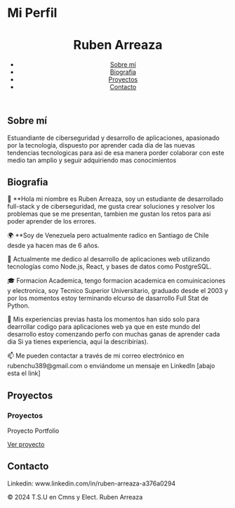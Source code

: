 <!DOCTYPE html>
<html lang="es">
<head>
    <meta charset="UTF-8">
    <meta name="viewport" content="width=device-width, initial-scale=1.0">
    <h1>Mi Perfil</h1>
    <link rel="stylesheet" href="styles.css">
</head>
<body>
    <header>
        <h1>Ruben Arreaza</h1>
        <nav>
            <ul>
                <li><a href="#about">Sobre mí</a></li>
                 <li><a href="#Bio">Biografia</a></li>
                <li><a href="#projects">Proyectos</a></li>
                <li><a href="#contact">Contacto</a></li>
            </ul>
        </nav>
    </header>
    <section id="about">
        <h2>Sobre mí</h2>
        <p>Estuandiante de ciberseguridad y desarrollo de aplicaciones, apasionado por la tecnologia, dispuesto por aprender cada dia de las nuevas tendencias tecnologicas para asi de esa manera porder colaborar con este medio tan amplio y seguir adquiriendo mas conocimientos</p>
    </section>
    <section id="Bio">
        <h2>Biografia</h2>
        <p>👋 **Hola mi niombre es  Ruben Arreaza, soy un estudiante  de desarrollado full-stack y de ciberseguridad, me gusta crear soluciones y resolver los problemas que se me  presentan, tambien me gustan los retos para asi poder aprender de los errores.</p>
<p> 🌍 **Soy de Venezuela pero actualmente radico en Santiago de Chile desde ya hacen mas de 6 años.</p>
<p>  💼 Actualmente me dedico  al desarrollo de aplicaciones web utilizando tecnologías como Node.js, React, y bases de datos como PostgreSQL.</p>
<p> 🎓 Formacion Academica, tengo formacion academica en comuinicaciones y electronica, soy Tecnico Superior Universitario, graduado desde el 2003 y por los momentos estoy terminando elcurso de dasarrollo Full Stat de Python.</p>
<p> 🔧 Mis experiencias previas hasta los momentos han sido solo para dearrollar codigo para aplicaciones web ya que en este mundo del desarrollo estoy comenzando perfo con muchas ganas de aprender cada dia  Si ya tienes experiencia, aquí la describirías).</p>
<p>📫 Me pueden contactar a través de mi correo electrónico en rubenchu389@gmail.com o enviándome un mensaje en LinkedIn [abajo esta el link]</p>
   </section>
    <section id="projects">
        <h2>Proyectos</h2>
        <div class="project">
            <h3>Proyectos</h3>
            <p>Proyecto Portfolio</p>
            <a href="https://github.com/rubenchu-389/proyecto_arriendos">Ver proyecto</a>
        </div>
        <!-- Añade más proyectos aquí -->
    </section>
    <section id="contact">
        <h2>Contacto</h2>
        <p>Linkedin: www.linkedin.com/in/ruben-arreaza-a376a0294</p>
    </section>
    <footer>
        <p>© 2024 T.S.U en Cmns y Elect. Ruben Arreaza</p>
    </footer>
</body>
</html>
